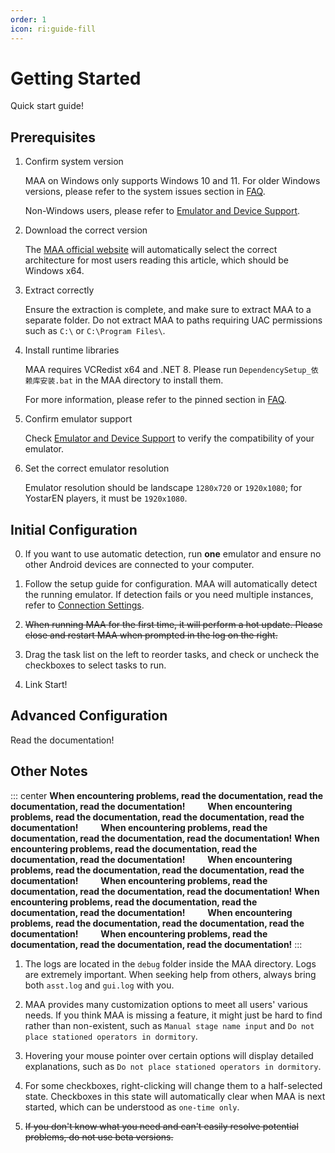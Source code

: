 ```yaml
---
order: 1
icon: ri:guide-fill
---
```


# Getting Started

Quick start guide!

## Prerequisites

1. Confirm system version

   MAA on Windows only supports Windows 10 and 11. For older Windows versions, please refer to the system issues section in [FAQ](./faq.md#system-issues).

   Non-Windows users, please refer to [Emulator and Device Support](./device/).

2. Download the correct version

   The [MAA official website](https://maa.plus/) will automatically select the correct architecture for most users reading this article, which should be Windows x64.

3. Extract correctly

   Ensure the extraction is complete, and make sure to extract MAA to a separate folder. Do not extract MAA to paths requiring UAC permissions such as `C:\` or `C:\Program Files\`.

4. Install runtime libraries

   MAA requires VCRedist x64 and .NET 8. Please run `DependencySetup_依赖库安装.bat` in the MAA directory to install them.

   For more information, please refer to the pinned section in [FAQ](./faq.md).

5. Confirm emulator support

   Check [Emulator and Device Support](./device/) to verify the compatibility of your emulator.

6. Set the correct emulator resolution

   Emulator resolution should be landscape `1280x720` or `1920x1080`; for YostarEN players, it must be `1920x1080`.

## Initial Configuration

0. If you want to use automatic detection, run **one** emulator and ensure no other Android devices are connected to your computer.

1. Follow the setup guide for configuration. MAA will automatically detect the running emulator. If detection fails or you need multiple instances, refer to [Connection Settings](./connection.md).

2. ~~When running MAA for the first time, it will perform a hot update. Please close and restart MAA when prompted in the log on the right.~~

3. Drag the task list on the left to reorder tasks, and check or uncheck the checkboxes to select tasks to run.

4. Link Start!

## Advanced Configuration

Read the documentation!

## Other Notes

::: center
**When encountering problems, read the documentation, read the documentation, read the documentation!** &emsp;&emsp; **When encountering problems, read the documentation, read the documentation, read the documentation!** &emsp;&emsp; **When encountering problems, read the documentation, read the documentation, read the documentation!**
**When encountering problems, read the documentation, read the documentation, read the documentation!** &emsp;&emsp; **When encountering problems, read the documentation, read the documentation, read the documentation!** &emsp;&emsp; **When encountering problems, read the documentation, read the documentation, read the documentation!**
**When encountering problems, read the documentation, read the documentation, read the documentation!** &emsp;&emsp; **When encountering problems, read the documentation, read the documentation, read the documentation!** &emsp;&emsp; **When encountering problems, read the documentation, read the documentation, read the documentation!**
:::

1. The logs are located in the `debug` folder inside the MAA directory. Logs are extremely important. When seeking help from others, always bring both `asst.log` and `gui.log` with you.

2. MAA provides many customization options to meet all users' various needs. If you think MAA is missing a feature, it might just be hard to find rather than non-existent, such as `Manual stage name input` and `Do not place stationed operators in dormitory`.

3. Hovering your mouse pointer over certain options will display detailed explanations, such as `Do not place stationed operators in dormitory`.

4. For some checkboxes, right-clicking will change them to a half-selected state. Checkboxes in this state will automatically clear when MAA is next started, which can be understood as `one-time only`.

5. ~~If you don't know what you need and can't easily resolve potential problems, do not use beta versions.~~
